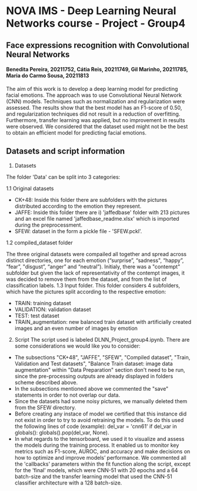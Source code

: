 # NOVA IMS - Deep Learning Neural Networks course - Project - Group4 
## Face expressions recognition with Convolutional Neural Networks

#### Benedita Pereira, 20211752, Cátia Reis, 20211749, Gil Marinho, 20211785, Maria do Carmo Sousa, 20211813


The aim of this work is to develop a deep learning model for predicting facial emotions. The approach was to use Convolutional Neural Network (CNN) models. Techniques such as normalization and regularization were assessed. The results show that the best model has an F1-score of 0.50, and regularization techniques did not result in a reduction of overfitting. Furthermore, transfer learning was applied, but no improvement in results were observed. We considered that the dataset used might not be the best to obtain an efficient model for predicting facial emotions.

## Datasets and script information
1. Datasets

The folder 'Data' can be split into 3 categories: 

1.1 Original datasets

- CK+48: Inside this folder there are subfolders with the pictures distributed according to the emotion they represent.
- JAFFE: Inside this folder there are i) 'jaffedbase' folder with 213 pictures and an excel file named 'jaffedbase_readme.xlsx' which is imported during the preprocessment.
- SFEW: dataset in the form a pickle file - 'SFEW.pckl'.

1.2 compiled_dataset folder

The three original datasets were compailed all together and spread across distinct directories, one for each emotion (“surprise”, “sadness", “happy”, “fear”, "disgust”, “anger” and “neutral”). Initialy, there was a "contempt" subfolder but given the lack of representativity of the contempt images, it was decided to remove them from the dataset, and from the list of classification labels. 
1.3 Input folder. This folder considers 4 subfolders, which have the pictures split according to the respective emotion:
- TRAIN: training dataset
- VALIDATION: validation dataset
- TEST: test dataset
- TRAIN_augmentation: new balanced train dataset with artificially created images and an even number of images by emotion

2. Script
The script used is labeled DLNN_Project_group4.ipynb. There are some considerations we would like you to consider:
- The subsections "CK+48", "JAFFE", "SFEW", "Compiled dataset", "Train, Validation and Test datasets", "Balance Train dataset: image data augmentation" within "Data Preparation" section don't need to be run, since the pre-processing outputs are already displayed in folders scheme described above.
- In the subsections mentioned above we commented the "save" statements in order to not overlap our data.
- Since the datasets had some noisy pictures, we manually deleted them from the SFEW directory.
- Before creating any instace of model we certified that this instance did not exist in order to try to avoid retraining the models. To do this used the following lines of code (example): 
del_var = 'cnn61'
if del_var in globals(): globals().pop(del_var, None).
- In what regards to the tensorboard, we used it to visualize and assess the models during the training process. It enabled us to monitor key metrics such as F1-score, AUROC, and accuracy and make decisions on how to optimize and improve models’ performance. We commented all the 'callbacks' parameters within the fit function along the script, except for the 'final' models, which were CNN-51 with 20 epochs and a 64 batch-size and the transfer learning model that used the CNN-51 classifier architecture with a 128 batch-size.
